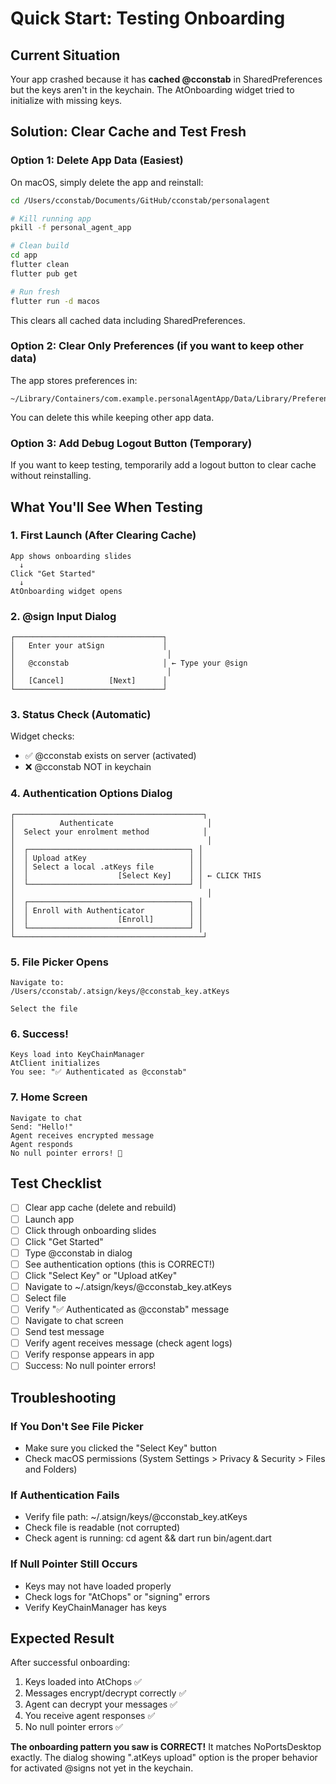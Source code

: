 # Quick Start: Testing Onboarding

## Current Situation

Your app crashed because it has **cached @cconstab** in SharedPreferences but the keys aren't in the keychain. The AtOnboarding widget tried to initialize with missing keys.

## Solution: Clear Cache and Test Fresh

### Option 1: Delete App Data (Easiest)

On macOS, simply delete the app and reinstall:

```bash
cd /Users/cconstab/Documents/GitHub/cconstab/personalagent

# Kill running app
pkill -f personal_agent_app

# Clean build
cd app
flutter clean
flutter pub get

# Run fresh
flutter run -d macos
```

This clears all cached data including SharedPreferences.

### Option 2: Clear Only Preferences (if you want to keep other data)

The app stores preferences in:
```
~/Library/Containers/com.example.personalAgentApp/Data/Library/Preferences/
```

You can delete this while keeping other app data.

### Option 3: Add Debug Logout Button (Temporary)

If you want to keep testing, temporarily add a logout button to clear cache without reinstalling.

## What You'll See When Testing

### 1. First Launch (After Clearing Cache)
```
App shows onboarding slides
  ↓
Click "Get Started"
  ↓
AtOnboarding widget opens
```

### 2. @sign Input Dialog
```
┌─────────────────────────────────┐
│   Enter your atSign             │
│                                  │
│   @cconstab                     │ ← Type your @sign
│                                  │
│   [Cancel]          [Next]      │
└─────────────────────────────────┘
```

### 3. Status Check (Automatic)
Widget checks:
- ✅ @cconstab exists on server (activated)
- ❌ @cconstab NOT in keychain

### 4. Authentication Options Dialog
```
┌──────────────────────────────────────────┐
│          Authenticate                     │
│  Select your enrolment method            │
│                                           │
│  ┌────────────────────────────────────┐ │
│  │ Upload atKey                       │ │
│  │ Select a local .atKeys file        │ │
│  │                    [Select Key]    │ │ ← CLICK THIS
│  └────────────────────────────────────┘ │
│                                           │
│  ┌────────────────────────────────────┐ │
│  │ Enroll with Authenticator          │ │
│  │                    [Enroll]        │ │
│  └────────────────────────────────────┘ │
└──────────────────────────────────────────┘
```

### 5. File Picker Opens
```
Navigate to:
/Users/cconstab/.atsign/keys/@cconstab_key.atKeys

Select the file
```

### 6. Success!
```
Keys load into KeyChainManager
AtClient initializes
You see: "✅ Authenticated as @cconstab"
```

### 7. Home Screen
```
Navigate to chat
Send: "Hello!"
Agent receives encrypted message
Agent responds
No null pointer errors! 🎉
```

## Test Checklist

- [ ] Clear app cache (delete and rebuild)
- [ ] Launch app
- [ ] Click through onboarding slides
- [ ] Click "Get Started"
- [ ] Type @cconstab in dialog
- [ ] See authentication options (this is CORRECT!)
- [ ] Click "Select Key" or "Upload atKey"
- [ ] Navigate to ~/.atsign/keys/@cconstab_key.atKeys
- [ ] Select file
- [ ] Verify "✅ Authenticated as @cconstab" message
- [ ] Navigate to chat screen
- [ ] Send test message
- [ ] Verify agent receives message (check agent logs)
- [ ] Verify response appears in app
- [ ] Success: No null pointer errors!

## Troubleshooting

### If You Don't See File Picker
- Make sure you clicked the "Select Key" button
- Check macOS permissions (System Settings > Privacy & Security > Files and Folders)

### If Authentication Fails
- Verify file path: ~/.atsign/keys/@cconstab_key.atKeys
- Check file is readable (not corrupted)
- Check agent is running: cd agent && dart run bin/agent.dart

### If Null Pointer Still Occurs
- Keys may not have loaded properly
- Check logs for "AtChops" or "signing" errors
- Verify KeyChainManager has keys

## Expected Result

After successful onboarding:
1. Keys loaded into AtChops ✅
2. Messages encrypt/decrypt correctly ✅  
3. Agent can decrypt your messages ✅
4. You receive agent responses ✅
5. No null pointer errors ✅

**The onboarding pattern you saw is CORRECT!** It matches NoPortsDesktop exactly. The dialog showing ".atKeys upload" option is the proper behavior for activated @signs not yet in the keychain.
